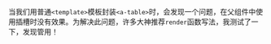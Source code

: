 当我们用普通`<template>`模板封装`<a-table>`时，会发现一个问题，在父组件中使用插槽时没有效果。为解决此问题，许多大神推荐`render`函数写法，我测试了一下，发现管用！







